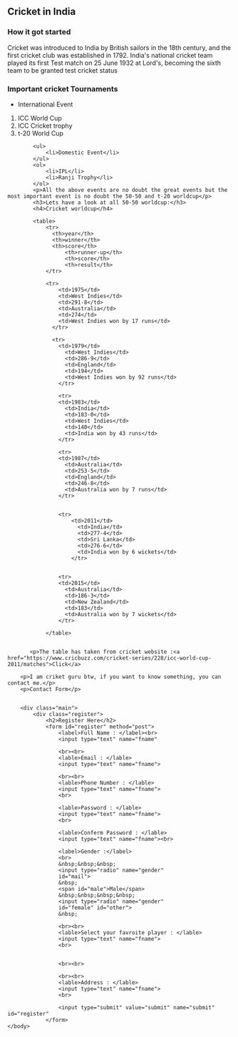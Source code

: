 <!DOCTYPE html>
<html>
    <head>
        <title>World Cup</title>
    </head>
    <body>
        <h2>Cricket in India</h2>
        <h3>How it got started</h3>
        <p>Cricket was introduced to India by British sailors in the 18th century, and the first cricket club was established in 1792. India's national cricket team played its
            first Test match on 25 June 1932 at Lord's, becoming the sixth team to be granted test cricket status</p>
            <h3>Important cricket Tournaments</h3>
            <ul>
                <li>International Event</li>
            </ul>
            <ol>
                <li>ICC World Cup</li>
                <li>ICC Cricket trophy</li>
                <li>t-20 World Cup</li>
            </ol>

            <ul>
                <li>Domestic Event</li>
            </ul>
            <ol>
                <li>IPL</li>
                <li>Ranji Trophy</li>
            </ol>
            <p>All the above events are no doubt the great events but the most important event is no doubt the 50-50 and t-20 worldcup</p>
            <h3>Lets have a look at all 50-50 worldcup:</h3>
            <h4>Cricket worldcup</h4>

            <table>
                <tr>
                  <th>year</th>
                  <th>winner</th>
                  <th>score</th>
                      <th>runner-up</th>
                      <th>score</th>
                      <th>result</th>
                </tr>

                <tr>
                    <td>1975</td>
                    <td>West Indies</td>
                    <td>291-8</td>
                    <td>Australia</td>
                    <td>274</td>
                    <td>West Indies won by 17 runs</td>
                  </tr>
                  
                  <tr>
                    <td>1979</td>
                      <td>West Indies</td>
                      <td>286-9</td>
                      <td>England</td>
                      <td>194</td>
                      <td>West Indies won by 92 runs</td>
                    </tr>

                    <tr>
                    <td>1983</td>
                      <td>India</td>
                      <td>183-0</td>
                      <td>West Indies</td>
                      <td>140</td>
                      <td>India won by 43 runs</td>
                    </tr>

                    <tr>
                    <td>1987</td>
                      <td>Australia</td>
                      <td>253-5</td>
                      <td>England</td>
                      <td>246-8</td>
                      <td>Australia won by 7 runs</td>
                    </tr>


                    <tr>
                        <td>2011</td>
                          <td>India</td>
                          <td>277-4</td>
                          <td>Sri Lanka</td>
                          <td>276-6</td>
                          <td>India won by 6 wickets</td>
                        </tr>
    

                    <tr>
                    <td>2015</td>
                      <td>Australia</td>
                      <td>186-3</td>
                      <td>New Zealand</td>
                      <td>183</td>
                      <td>Australia won by 7 wickets</td>
                    </tr>

                </table>

                
           <p>The table has taken from cricket website :<a href="https://www.cricbuzz.com/cricket-series/228/icc-world-cup-2011/matches">Click</a>

        <p>I am criket guru btw, if you want to know something, you can contact me.</p>
        <p>Contact Form</p>
        

        <div class="main">
            <div class="register">
                <h2>Register Here</h2>
                <form id="register" method="post">
                    <label>Full Name : </label><br>
                    <input type="text" name="fname"
                
                    <br><br>
                    <lable>Email : </lable>
                    <input type="text" name="fname">
                    
                    <br><br>
                    <lable>Phone Number : </lable>
                    <input type="text" name="fname">
                    <br>

                    <lable>Password : </lable>
                    <input type="text" name="fname">
                    <br>

                    <lable>Conferm Password : </lable>
                    <input type="text" name="fname"><br>

                    <label>Gender :</label>
                    <br>
                    &nbsp;&nbsp;&nbsp;
                    <input type="radio" name="gender"
                    id="mail">
                    &nbsp;
                    <span id="male">Male</span>
                    &nbsp;&nbsp;&nbsp;&nbsp;
                    <input type="radio" name="gender"
                    id="female" id="other">
                    &nbsp;
                    
                    <br><br>
                    <lable>Select your favroite player : </lable>
                    <input type="text" name="fname">
                    <br>
                    
                
                    <br><br>

                    <br><br>
                    <lable>Address : </lable>
                    <input type="text" name="fname">
                    <br>

                    <input type="submit" value="submit" name="submit" id="register"
                </form>
    </body>
</html>
